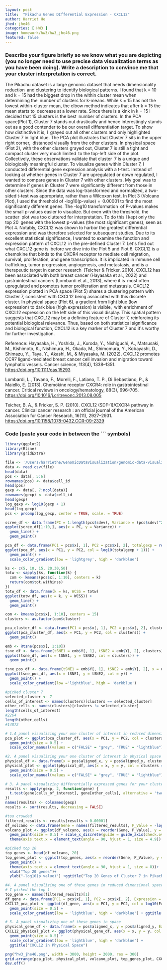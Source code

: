 ```yaml
---
layout: post
title:  "Pikachu Genes DIfferential Expression - CXCL12"
author: Harriet He
jhed: jhe46
categories: [ HW3 ]
image: homework/hw3/hw3_jhe46.png
featured: false
---
```


### Describe your figure briefly so we know what you are depicting (you no longer need to use precise data visualization terms as you have been doing). Write a description to convince me that your cluster interpretation is correct. 


The Pikachu dataset is a large genomic dataset that needs dimensionality reduction and clustering to identify biological patterns. I found that k = 10 and k = 15 had the biggest drop in the within cluster mean when determining the number of clusters for k-means. While k = 15 has not the lowest within-cluster mean, the elbow method indicates that after k = 15 the mean starts to decrease at a lower rate. Since there is a kink in k = 15 I decided that 15 clusters is the best number of clusters.
In the PCA space(Plot 1), Cluster 7 stands out drastically and hence interestingly stands out as a good contender to be our overall differentiation target. To show how distinctive it is, I grayed out all other clusters and only highlighted Cluster 7 in light blue. The PCA plot illustrates that Cluster 7 sits in the upper right corner, distanced visually from the other clusters. In physical space (Plot 2), with the other clusters grayed out, Cluster 7 is still a tight and compact cluster very much limited to the top-left side of the plot. Collectively, these observations validate that cluster 7 is a unique and biologically meaningful cluster.
To visualize genes within Cluster 7, I conducted differential gene expression analysis with a t-test. Instead of looking at whether genes  in Cluster 7 are upregulated or down regulated, I wanted to compare genes in Cluster 7 with other clusters. My goal was to determine if genes in Cluster 7 were significantly different from those in other clusters. Since the data was log-transformed and normalized, a two-sided t-test was appropriate, rather than a Wilcoxon test.
In Plot 3 (Volcano Plot), I used the threshold of -log10(p-value) = 0.00001 to find the most significantly different genes. The -log10 transformation of P-values makes the small p-values easier to visualize. But even with the threshold, the scatter plot was too cluttered for interpretation. To do this I kept only the top 20 genes with the lowest p-values (the most significant genes), seen as Plot 4.
Notably, CXCL12 was shown to harbor the greatest differential expression and was therefore selected for subsequent studies. Due to its excellent statistical significance, I wanted to examine the function and expression pattern of CXCL12 in the pre-defined Cluster 7.
Let's find out what CXCL12 gene is before we dive into the Plot 5 and Plot 6. CXCL12 is a chemokine that binds to the CXCR4 receptor to mediate cell migration, survival, proliferation, and gene transcription. It is implicated in immune cell trafficking, tumor progression, angiogenesis, and metastasis, and is a therapeutic target in cancer research (Teicher & Fricker, 2010). CXCL12 has been associated with both breast cancer (Hayasaka et al., 2022) and gastrointestinal cancers (Lombardi et al., 2013), where it is most often upregulated and promotes tumor proliferation and metastasis.
CXCL12 expression plotted in PCA space (Plot 5) shares a clustering pattern with Cluster 7, consistent with CXCL12 being associated with this discrete cluster. In physical space (Plot 6), a gradient from light blue (low expression) to dark blue (high expression) is visible, with enrichment of CXCL12 expression on the left side of this visual display.  This spatial pattern suggests that CXCL12 may be a defining feature of Cluster 7, reinforcing its potential biological relevance.
Thus, based on both statistical significance and biological function, CXCL12 is a key marker of Cluster 7 and it's worthy for further investigation.

Reference: 
Hayasaka, H., Yoshida, J., Kuroda, Y., Nishiguchi, A., Matsusaki, M., Kishimoto, K., Nishimura, H., Okada, M., Shimomura, Y., Kobayashi, D., Shimazu, Y., Taya, Y., Akashi, M., & Miyasaka, M. (2022). CXCL12 promotes CCR7 ligand-mediated breast cancer cell invasion and migration toward lymphatic vessels. Cancer science, 113(4), 1338–1351. https://doi.org/10.1111/cas.15293

Lombardi, L., Tavano, F., Morelli, F., Latiano, T. P., Di Sebastiano, P., & Maiello, E. (2013). Chemokine receptor CXCR4: role in gastrointestinal cancer. Critical reviews in oncology/hematology, 88(3), 696–705. https://doi.org/10.1016/j.critrevonc.2013.08.005

Teicher, B. A., & Fricker, S. P. (2010). CXCL12 (SDF-1)/CXCR4 pathway in cancer. Clinical cancer research : an official journal of the American Association for Cancer Research, 16(11), 2927–2931. https://doi.org/10.1158/1078-0432.CCR-09-2329


### Code (paste your code in between the ``` symbols)

```r
library(ggplot2)
library(Rtsne)
library(gridExtra)

file <- '/Users/harriethe/GenomicDataVisualization/genomic-data-visualization-2025/data/pikachu.csv.gz'
data <- read.csv(file)
head(data)
pos <- data[, 5:6]
rownames(pos) <- data$cell_id
head(pos)
gexp <- data[, 7:ncol(data)]
rownames(gexp) <- data$cell_id
head(gexp)
log_gexp <- log10(gexp + 1)
head(log_gexp)
pcs <- prcomp(log_gexp, center = TRUE, scale. = TRUE)

scree_df <- data.frame(PC = 1:length(pcs$sdev), Variance = (pcs$sdev)^2)
ggplot(scree_df[1:10,], aes(x = PC, y = Variance)) +
  geom_line() +
  geom_point()

pca_df <- data.frame(PC1 = pcs$x[, 1], PC2 = pcs$x[, 2], totalgexp = rowSums(gexp))
ggplot(pca_df, aes(x = PC1, y = PC2, col = log10(totalgexp + 1))) +
  geom_point() +
  scale_color_gradient(low = 'lightgrey', high = 'darkblue') 

ks <- c(5, 10, 15, 20,30,50)
totw <- sapply(ks, function(k) {
  com <- kmeans(pcs$x[, 1:10], centers = k)
  return(com$tot.withinss)
})
totw_df <- data.frame(k = ks, WCSS = totw)
ggplot(totw_df, aes(x = k, y = WCSS)) +
  geom_line() +
  geom_point()

com <- kmeans(pcs$x[, 1:10], centers = 15)
clusters <- as.factor(com$cluster)

pca_cluster_df <- data.frame(PC1 = pcs$x[, 1], PC2 = pcs$x[, 2], clusters)
ggplot(pca_cluster_df, aes(x = PC1, y = PC2, col = clusters)) +
  geom_point()

emb <- Rtsne(pcs$x[, 1:10])
tsne_df <- data.frame(tSNE1 = emb$Y[, 1], tSNE2 = emb$Y[, 2], clusters)
ggplot(tsne_df, aes(x = tSNE1, y = tSNE2, col = clusters)) +
  geom_point()

tsne_pos_df <- data.frame(tSNE1 = emb$Y[, 1], tSNE2 = emb$Y[, 2], x = data$aligned_x, y = data$aligned_y)
ggplot(tsne_pos_df, aes(x = tSNE1, y = tSNE2, col = y)) +
  geom_point() +
  scale_color_gradient(low ='lightblue', high = 'darkblue')

#picked cluster 7
selected_cluster <- 7
cells_of_interest <- names(clusters)[clusters == selected_cluster]
other_cells <- names(clusters)[clusters != selected_cluster]
length(cells_of_interest)
#2264
length(other_cells)
#14872

# 1.A panel visualizing your one cluster of interest in reduced dimensional space (PCA, tSNE, etc)
pca_plot <- ggplot(pca_cluster_df, aes(x = PC1, y = PC2, col = clusters == selected_cluster)) +
  geom_point(size = 0.5) +
  scale_color_manual(values = c("FALSE" = "grey", "TRUE" = "lightblue"))+ ggtitle("Cluster 7 in PCA")

#2. A panel visualizing your one cluster of interest in physical space
physical_df <- data.frame(x = pos$aligned_x, y = pos$aligned_y, clusters)
physical_plot <- ggplot(physical_df, aes(x = x, y = y, col = clusters == selected_cluster)) +
  geom_point(size = 0.5) +
  scale_color_manual(values = c("FALSE" = "grey", "TRUE" = "lightblue")) + ggtitle("Cluster 7 in Physical Space")

# 3. A panel visualizing differentially expressed genes for your cluster of interest
results <- apply(gexp, 2, function(gene) {
  t.test(gene[cells_of_interest], gene[other_cells], alternative = 'two.sided')$p.value
})
names(results) <- colnames(gexp)
results <- sort(results, decreasing = FALSE)

#too crowded 
filtered_results <- results[results < 0.00001]
df_volcano <- data.frame(Gene = names(filtered_results), P_Value = -log10(filtered_results))
volcano_plot <- ggplot(df_volcano, aes(x = reorder(Gene, P_Value), y = P_Value)) +
  geom_point(size = 0.5) + scale_x_discrete(guide = guide_axis(check.overlap = TRUE))+ 
  theme(axis.text.x = element_text(angle = 90, hjust = 1, size = 4.9)) + xlab("Gene Name (overlapped gene names has been hidden)") + ylab("-log10(p value)") + ggtitle("Significance Genes In Cluster 7")

#picked top 20
top_genes <- head(df_volcano, 20)
top_genes_plot <- ggplot(top_genes, aes(x = reorder(Gene, P_Value), y = P_Value)) +
  geom_point() +
  theme(axis.text.x = element_text(angle = 90, hjust = 1, size = 8))+
  xlab("Top 20 genes")+
  ylab("-log10(p value)") +ggtitle("Top 20 Genes of Cluster 7 in Pikachu")

#4. A panel visualizing one of these genes in reduced dimensional space (PCA, tSNE, etc)
# I picked the top 1
top_gene <- names(filtered_results)[1]
df_gene <- data.frame(PC1 = pcs$x[, 1], PC2 = pcs$x[, 2], Expression = gexp[, top_gene])
CXCL12_pca_plot <- ggplot(df_gene, aes(x = PC1, y = PC2, col = log10(Expression + 1))) +
  geom_point(size = 0.5) +
  scale_color_gradient(low = 'lightblue', high = 'darkblue') + ggtitle("CXCL12 in PCA")

# 5. A panel visualizing one of these genes in space
physical_gene_df <- data.frame(x = pos$aligned_x, y = pos$aligned_y, Expression = gexp[, top_gene])
CXCL12_physical_plot <- ggplot(physical_gene_df, aes(x = x, y = y, col = log10(Expression + 1))) +
  geom_point(size = 0.5) +
  scale_color_gradient(low = 'lightblue', high = 'darkblue') +
  ggtitle("CXCL12 in Physical Space")

png("hw3_jhe46.png", width = 3000, height = 2000, res = 300)
grid.arrange(pca_plot, physical_plot, volcano_plot, top_genes_plot, CXCL12_pca_plot, CXCL12_physical_plot, ncol = 2)
dev.off()
```